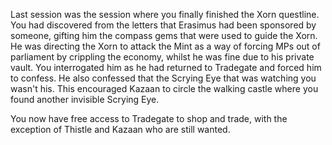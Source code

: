 Last session was the session where you finally finished the Xorn questline. You had discovered from the letters that Erasimus had been sponsored by someone, gifting him the compass gems that were used to guide the Xorn. He was directing the Xorn to attack the Mint as a way of forcing MPs out of parliament by crippling the economy, whilst he was fine due to his private vault. You interrogated him as he had returned to Tradegate and forced him to confess. He also confessed that the Scrying Eye that was watching you wasn't his. This encouraged Kazaan to circle the walking castle where you found another invisible Scrying Eye.

You now have free access to Tradegate to shop and trade, with the exception of Thistle and Kazaan who are still wanted.